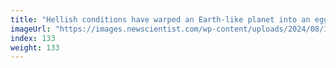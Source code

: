 ```yaml
---
title: "Hellish conditions have warped an Earth-like planet into an egg"
imageUrl: "https://images.newscientist.com/wp-content/uploads/2024/08/15171521/SEI_217489486.jpg?width=788"
index: 133
weight: 133
---
```

